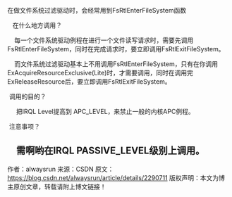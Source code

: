 在做文件系统过滤驱动时，会经常用到FsRtlEnterFileSystem函数

   在什么地方调用？

    每一个文件系统驱动例程在进行一个文件读写请求时，需要先调用FsRtlEnterFileSystem，同时在完成请求时，要立即调用FsRtlExitFileSystem。

    而文件系统过滤驱动基本上不用调用FsRtlEnterFileSystem，只有在你调用ExAcquireResourceExclusive(Lite)时，才需要调用，同时在调用完ExReleaseResource后，要立即调用FsRtlExitFileSystem。

 调用的目的？

     把IRQL Level提高到 APC_LEVEL，来禁止一般的内核APC例程。

 注意事项？

    需啊哟在IRQL PASSIVE_LEVEL级别上调用。
--------------------- 
作者：alwaysrun 
来源：CSDN 
原文：https://blog.csdn.net/alwaysrun/article/details/2290711 
版权声明：本文为博主原创文章，转载请附上博文链接！